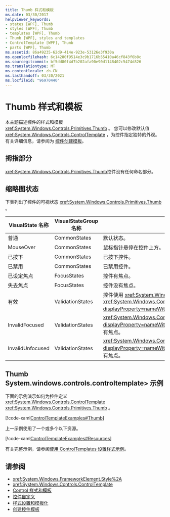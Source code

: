 ```yaml
---
title: Thumb 样式和模板
ms.date: 03/30/2017
helpviewer_keywords:
- states [WPF], Thumb
- styles [WPF], Thumb
- templates [WPF], Thumb
- Thumb [WPF], styles and templates
- ControlTemplate [WPF], Thumb
- parts [WPF], Thumb
ms.assetid: 86a49235-62d9-414e-923e-53126e3f930a
ms.openlocfilehash: 6c14280f9514e3c9b1716b55410a46cf843f6b8c
ms.sourcegitcommit: bf5dd80f4d7b202afa90e90d1148402c5474d826
ms.translationtype: MT
ms.contentlocale: zh-CN
ms.lasthandoff: 03/30/2021
ms.locfileid: "96970440"
---
```

# <a name="thumb-styles-and-templates"></a>Thumb 样式和模板

本主题描述控件的样式和模板 <xref:System.Windows.Controls.Primitives.Thumb> 。 您可以修改默认值 <xref:System.Windows.Controls.ControlTemplate> ，为控件指定独特的外观。 有关详细信息，请参阅为 [控件创建模板](/dotnet/desktop-wpf/themes/how-to-create-apply-template)。

## <a name="thumb-parts"></a>拇指部分

<xref:System.Windows.Controls.Primitives.Thumb>控件没有任何命名部分。

## <a name="thumb-states"></a>缩略图状态

下表列出了控件的可视状态 <xref:System.Windows.Controls.Primitives.Thumb> 。

|VisualState 名称|VisualStateGroup 名称|描述|
|-|-|-|
|普通|CommonStates|默认状态。|
|MouseOver|CommonStates|鼠标指针悬停在控件上方。|
|已按下|CommonStates|已按下控件。|
|已禁用|CommonStates|已禁用控件。|
|已设定焦点|FocusStates|控件有焦点。|
|失去焦点|FocusStates|控件没有焦点。|
|有效|ValidationStates|控件使用 <xref:System.Windows.Controls.Validation> 类， <xref:System.Windows.Controls.Validation.HasError%2A?displayProperty=nameWithType> 附加属性为 `false` 。|
|InvalidFocused|ValidationStates|<xref:System.Windows.Controls.Validation.HasError%2A?displayProperty=nameWithType>附加属性是 `true` 控件具有焦点。|
|InvalidUnfocused|ValidationStates|<xref:System.Windows.Controls.Validation.HasError%2A?displayProperty=nameWithType>附加属性是 `true` 控件没有焦点。|

## <a name="thumb-controltemplate-example"></a>Thumb System.windows.controls.controltemplate> 示例

下面的示例演示如何为控件定义 <xref:System.Windows.Controls.ControlTemplate> <xref:System.Windows.Controls.Primitives.Thumb> 。

[!code-xaml[ControlTemplateExamples#Thumb](~/samples/snippets/csharp/VS_Snippets_Wpf/ControlTemplateExamples/CS/resources/slider.xaml#thumb)]

上一示例使用了一个或多个以下资源。

[!code-xaml[ControlTemplateExamples#Resources](~/samples/snippets/csharp/VS_Snippets_Wpf/ControlTemplateExamples/CS/resources/shared.xaml#resources)]

有关完整示例，请参阅[使用 ControlTemplates 设置样式示例](https://github.com/Microsoft/WPF-Samples/tree/master/Styles%20&%20Templates/IntroToStylingAndTemplating)。

## <a name="see-also"></a>请参阅

- <xref:System.Windows.FrameworkElement.Style%2A>
- <xref:System.Windows.Controls.ControlTemplate>
- [Control 样式和模板](control-styles-and-templates.md)
- [控件自定义](control-customization.md)
- [样式设置和模板化](/dotnet/desktop-wpf/fundamentals/styles-templates-overview)
- [创建控件模板](/dotnet/desktop-wpf/themes/how-to-create-apply-template)
